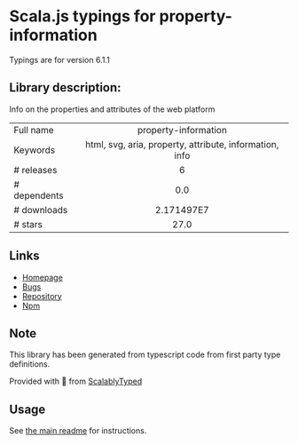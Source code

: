
# Scala.js typings for property-information

Typings are for version 6.1.1

## Library description:
Info on the properties and attributes of the web platform

|                    |                 |
| ------------------ | :-------------: |
| Full name          | property-information |
| Keywords           | html, svg, aria, property, attribute, information, info |
| # releases         | 6 |
| # dependents       | 0.0 |
| # downloads        | 2.171497E7 |
| # stars            | 27.0 |

## Links
- [Homepage](https://github.com/wooorm/property-information#readme)
- [Bugs](https://github.com/wooorm/property-information/issues)
- [Repository](https://github.com/wooorm/property-information)
- [Npm](https://www.npmjs.com/package/property-information)
    


## Note
This library has been generated from typescript code from first party type definitions.

Provided with :purple_heart: from [ScalablyTyped](https://github.com/oyvindberg/ScalablyTyped)

## Usage
See [the main readme](../../readme.md) for instructions.


